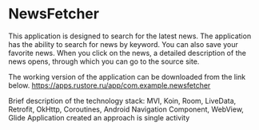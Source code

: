# NewsFetcher
This application is designed to search for the latest news.
The application has the ability to search for news by keyword. 
You can also save your favorite news.
When you click on the news, a detailed description of the news opens, through which you can go to the source site.

The working version of the application can be downloaded from the link below.
https://apps.rustore.ru/app/com.example.newsfetcher


Brief description of the technology stack:
MVI, Koin, Room, LiveData, Retrofit, OkHttp, Coroutines, Android Navigation Component, WebView, Glide
Application created an approach is single activity
